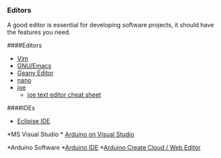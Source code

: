 ### Editors

A good editor is essential for developing software projects,  it should have the features you need.

####Editors

* [Vim](http://www.vim.org/)
* [GNU/Emacs](https://www.gnu.org/software/emacs/)
* [Geany Editor](http://www.geany.org/)
* [nano](https://www.nano-editor.org/)
* [joe](http://joe-editor.sourceforge.net/)
	* [joe text editor cheat sheet](https://github.com/zleap/joetexted)

####IDEs
* [Eclipise IDE](http://www.eclipse.org/ide/)

*MS Visual Studio
	* [Arduino on Visual Studio](http://www.visualmicro.com/)


*Arduino Software
	*[Arduino IDE](https://www.arduino.cc/en/Main/Software)
	*[Arduino Create Cloud / Web Editor](https://create.arduino.cc/editor)

